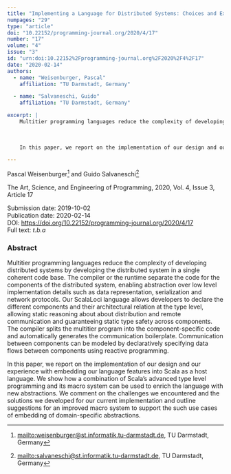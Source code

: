 ```yaml
---
title: "Implementing a Language for Distributed Systems: Choices and Experiences with Type Level and Macro Programming in Scala"
numpages: "29"
type: "article"
doi: "10.22152/programming-journal.org/2020/4/17"
number: "17"
volume: "4"
issue: "3"
id: "urn:doi:10.22152%2Fprogramming-journal.org%2F2020%2F4%2F17"
date: "2020-02-14"
authors: 
  - name: "Weisenburger, Pascal"
    affiliation: "TU Darmstadt, Germany"

  - name: "Salvaneschi, Guido"
    affiliation: "TU Darmstadt, Germany"

excerpt: |
    Multitier programming languages reduce the complexity of developing distributed systems by developing the distributed system in a single coherent code base. The compiler or the runtime separate the code for the components of the distributed system, enabling abstraction over low level implementation details such as data representation, serialization and network protocols. Our ScalaLoci language allows developers to declare the different components and their architectural relation at the type level, allowing static reasoning about about distribution and remote communication and guaranteeing static type safety across components. The compiler splits the multitier program into the component-specific code and automatically generates the communication boilerplate. Communication between components can be modeled by declaratively specifying data flows between components using reactive programming.
    
    
    
    In this paper, we report on the implementation of our design and our experience with embedding our language features into Scala as a host language. We show how a combination of Scala’s advanced type level programming and its macro system can be used to enrich the language with new abstractions. We comment on the challenges we encountered and the solutions we developed for our current implementation and outline suggestions for an improved macro system to support the such use cases of embedding of domain-specific abstractions.

---
```

Pascal Weisenburger[^1] and Guido Salvaneschi[^2]

The Art, Science, and Engineering of Programming, 2020, Vol. 4, Issue 3, Article 17

Submission date: 2019-10-02  
Publication date: 2020-02-14  
DOI: <https://doi.org/10.22152/programming-journal.org/2020/4/17>  
Full text: *t.b.a*  


### Abstract
Multitier programming languages reduce the complexity of developing distributed systems by developing the distributed system in a single coherent code base. The compiler or the runtime separate the code for the components of the distributed system, enabling abstraction over low level implementation details such as data representation, serialization and network protocols. Our ScalaLoci language allows developers to declare the different components and their architectural relation at the type level, allowing static reasoning about about distribution and remote communication and guaranteeing static type safety across components. The compiler splits the multitier program into the component-specific code and automatically generates the communication boilerplate. Communication between components can be modeled by declaratively specifying data flows between components using reactive programming.



In this paper, we report on the implementation of our design and our experience with embedding our language features into Scala as a host language. We show how a combination of Scala’s advanced type level programming and its macro system can be used to enrich the language with new abstractions. We comment on the challenges we encountered and the solutions we developed for our current implementation and outline suggestions for an improved macro system to support the such use cases of embedding of domain-specific abstractions.


[^1]: <mailto:weisenburger@st.informatik.tu-darmstadt.de>, TU Darmstadt, Germany
[^2]: <mailto:salvaneschi@st.informatik.tu-darmstadt.de>, TU Darmstadt, Germany

